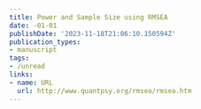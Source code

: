```yaml
---
title: Power and Sample Size using RMSEA
date: -01-01
publishDate: '2023-11-18T21:06:10.150594Z'
publication_types:
- manuscript
tags:
- /unread
links:
- name: URL
  url: http://www.quantpsy.org/rmsea/rmsea.htm
---
```

